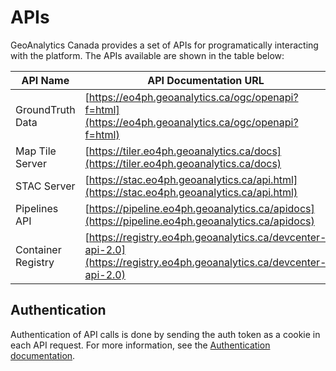 # APIs

GeoAnalytics Canada provides a set of APIs for programatically interacting with the platform. The APIs available are shown in the table below:


| API Name | API Documentation URL |
| --- | --- |
| GroundTruth Data | [https://eo4ph.geoanalytics.ca/ogc/openapi?f=html](https://eo4ph.geoanalytics.ca/ogc/openapi?f=html) |
| Map Tile Server | [https://tiler.eo4ph.geoanalytics.ca/docs](https://tiler.eo4ph.geoanalytics.ca/docs)  |
| STAC Server | [https://stac.eo4ph.geoanalytics.ca/api.html](https://stac.eo4ph.geoanalytics.ca/api.html) |
| Pipelines API | [https://pipeline.eo4ph.geoanalytics.ca/apidocs](https://pipeline.eo4ph.geoanalytics.ca/apidocs) |
| Container Registry | [https://registry.eo4ph.geoanalytics.ca/devcenter-api-2.0](https://registry.eo4ph.geoanalytics.ca/devcenter-api-2.0) |


## Authentication

Authentication of API calls is done by sending the auth token as a cookie in each API request. For more information, see the [Authentication documentation](https://docs.geoanalytics.ca/1_getting_started/04-authentication.html#3.-Systems-Accessible-with-API-Token).





